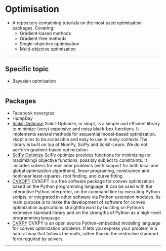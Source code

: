# Optimisation
- A repository contatining tutorials on the most used optimisation packages. Covering:
    - Gradient-based methods
    - Gradient-free methods
    - Single-objective optimisation
    - Multi-objectve optimisation
***

## Specific topic
- Bayesian optmisation
***

## Packages
- Facebook nevergrad
- HumpDay
- [Scikit-Optimise](https://scikit-optimize.github.io/stable/getting_started.html) Scikit-Optimize, or skopt, is a simple and efficient library to minimize (very) expensive and noisy black-box functions. It implements several methods for sequential model-based optimization. skopt aims to be accessible and easy to use in many contexts.The library is built on top of NumPy, SciPy and Scikit-Learn. We do not perform gradient-based optimization.
- [SciPy Optimize](https://docs.scipy.org/doc/scipy/reference/optimize.html) SciPy optimize provides functions for minimizing (or maximizing) objective functions, possibly subject to constraints. It includes solvers for nonlinear problems (with support for both local and global optimization algorithms), linear programing, constrained and nonlinear least-squares, root finding, and curve fitting.
- [CVXOPT](https://cvxopt.org/userguide/coneprog.html) CVXOPT is a free software package for convex optimization based on the Python programming language. It can be used with the interactive Python interpreter, on the command line by executing Python scripts, or integrated in other software via Python extension modules. Its main purpose is to make the development of software for convex optimization applications straightforward by building on Python’s extensive standard library and on the strengths of Python as a high-level programming language
- [CVXPY](https://www.cvxpy.org/) CVXPY is an open source Python-embedded modeling language for convex optimization problems. It lets you express your problem in a natural way that follows the math, rather than in the restrictive standard form required by solvers.
***